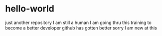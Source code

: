 # hello-world
just another repository
I am still a human 
I am going thru this training to become a better developer 
github has gotten better
sorry I am new at this 

